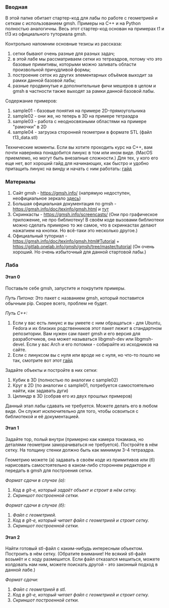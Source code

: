 ### Вводная

В этой папке обитает стартер-код для лабы по работе с геометрией и сеткам с использованием gmsh. Примеры на C++ и на Python полностью аналогичны. Весь этот стартер-код основан на примерах t1 и t13 из официального туториала gmsh.

Контрольно напомним основные тезисы из рассказа:
1. сетки бывают очень разные для разных задач;
2. в этой лабе мы рассматриваем сетки из тетраэдров, потому что это базовые примитивы, которыми можно заливать области произвольной причудливой формы;
3. построение сеток из других элементарных объёмов выходит за рамки данной базовой лабы;
4. разные продвинутые и дополнительные фичи мешеров в целом и gmsh в частности также выходят за рамки данной базовой лабы.

Содержание примеров:
1. sample01 - базовые понятия на примере 2D-прямоугольника
2. sample02 - они же, но теперь в 3D на примере тетраэдра
3. sample03 - работа с неодносвязными областями на примере "рамочки" в 2D
4. sample04 - загрузка сторонней геометрии в формате STL (файл t13_data.stl)

Технические моменты.
Если вы хотите проходить курс на С++, вам почти наверняка понадобится линукс в том или ином виде. (MacOS приемлемо, но могут быть внезапные сложности.) Для тех, у кого его еще нет, вот хороший гайд для начинающих, как быстро и удобно притащить линукс на винду и начать с ним работать: [гайд](https://github.com/TheEntityCircle/lfb-2nd-term/tree/main/lab_0)

### Материалы

1. Сайт gmsh - https://gmsh.info/ (напрямую недоступен, неофициальное зеркало [здесь](https://ipmnet.ru/~ermakov/gmsh/))
2. Большая официальная документация по gmsh - https://gmsh.info/doc/texinfo/gmsh.html и [тут](https://ipmnet.ru/~ermakov/gmsh/doc/texinfo/gmsh.pdf)
3. Скринкасты - https://gmsh.info/screencasts/ (Они про графическое приложение, не про библиотеку! В своём коде вызовами библиотеки можно сделать примерно то же самое, что в скринкастах делают нажатием на кнопки. Но всё-таки это несколько другое.)
4. Официальный туториал - https://gmsh.info/doc/texinfo/gmsh.html#Tutorial + https://gitlab.onelab.info/gmsh/gmsh/tree/master/tutorial (Он очень хороший. Но очень избыточный для данной стартовой лабы.)

### Лаба

#### Этап 0

Поставьте себе gmsh, запустите и покрутите примеры.

*Путь Питона:*
Это пакет с названием gmsh, который поставится обычным pip. Скорее всего, проблем не будет.

*Путь С++:*
1. Если у вас есть линукс и вы умеете с ним обращаться - для Ubuntu, Fedora и их близких родственников этот пакет лежит в стандартном репозитории. Вам нужен сам пакет gmsh и его версия для разработчиков, она может называться libgmsh-dev или libgmsh-devel. Если у вас Arch и его потомки - собирайте из исходников на сайте.
2. Если с линуксом вы с нуля или вроде не с нуля, но что-то пошло не так, смотрите вот этот [гайд](https://github.com/TheEntityCircle/lfb-2nd-term/tree/main/lab_6)

Задайте объекты и постройте в них сетки:
1. Кубик в 3D (полностью по аналогии с sample02)
2. Круг в 2D (по аналогии с sample01, потребуется самостоятельно найти, как задавать дуги)
3. Цилиндр в 3D (собрав его из двух прошлых примеров)

Данный этап лабы сдавать не требуется. Можете делать его в любом виде. Он служит исключительно для того, чтобы освоиться с библиотекой и её документацией.

#### Этап 1

Задайте тор, полый внутри (примерно как камера токамака, но деталями геометрии заморачиваться не требуется). Постройте в нём сетку. На толщину стенки должно быть как минимум 3-4 тетраэдра.

Геометрию можете (а) задавать в своём коде из примитивов или (б) нарисовать самостоятельно в каком-либо стороннем редакторе и передать в gmsh для построения сетки.

*Формат сдачи в случае (а):*
1. *Код в git-е, который задаёт объект и строит в нём сетку.*
2. *Скриншот построенной сетки.*

*Формат сдачи в случае (б):*
1. *Файл с геометрией.*
2. *Код в git-е, который читает файл с геометрией и строит сетку.*
3. *Скриншот построенной сетки.*

#### Этап 2

Найти готовый stl-файл с каким-нибудь интересным объектом. Построить в нём сетку. (Обратите внимание! Не всякий stl-файл возьмёт и с ходу размешится. Если файл отказался мешиться, можете колдовать нам ним, можете поискать другой - это законный подход в данной лабе.)

*Формат сдачи:*
1. *Файл с геометрией в stl.*
2. *Код в git-е, который читает файл с геометрией и строит сетку.*
3. *Скриншот построенной сетки.*
